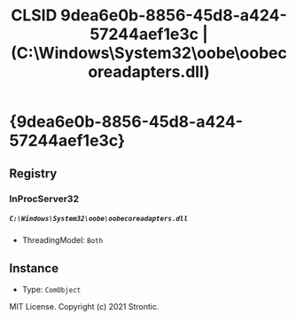 ﻿---
title: "CLSID 9dea6e0b-8856-45d8-a424-57244aef1e3c | (C:\\Windows\\System32\\oobe\\oobecoreadapters.dll)"
excerpt: What is COM-Object CLSID 9dea6e0b-8856-45d8-a424-57244aef1e3c?
---

# {9dea6e0b-8856-45d8-a424-57244aef1e3c}


## Registry


### InProcServer32

##### `C:\Windows\System32\oobe\oobecoreadapters.dll`
* ThreadingModel: `Both`

## Instance

* Type: `ComObject`

MIT License. Copyright (c) 2021 Strontic.


